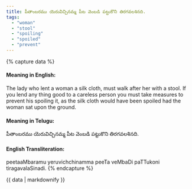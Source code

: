 ```yaml
---
title: పీతాంబరము యెరువిచ్చినమ్మ పీట వెంబడి పట్టుకొని తిరగవలశినది.
tags:
  - "woman"
  - "stool"
  - "spoiling"
  - "spoiled"
  - "prevent"
---
```


{% capture data %}
#### Meaning in English:
The lady who lent a woman a silk cloth, must walk after her with a stool.
If you lend any thing good to a careless person you must take measures to prevent his spoiling it, as the silk cloth would have been spoiled had the woman sat upon the ground.

#### Meaning in Telugu:
పీతాంబరము యెరువిచ్చినమ్మ పీట వెంబడి పట్టుకొని తిరగవలశినది.

#### English Transliteration:
peetaaMbaramu yeruvichchinamma peeTa veMbaDi paTTukoni tiragavalaSinadi.
{% endcapture %}

{{ data | markdownify }}

